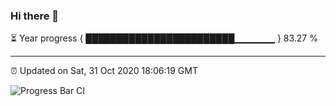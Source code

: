 ### Hi there 👋

⏳ Year progress { ████████████████████████▁▁▁▁▁▁ } 83.27 %

---

⏰ Updated on Sat, 31 Oct 2020 18:06:19 GMT

![Progress Bar CI](https://github.com/liununu/liununu/workflows/Progress%20Bar%20CI/badge.svg)
